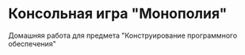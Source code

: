 # Консольная игра "Монополия"
Домашняя работа для предмета "Конструирование программного обеспечения"
